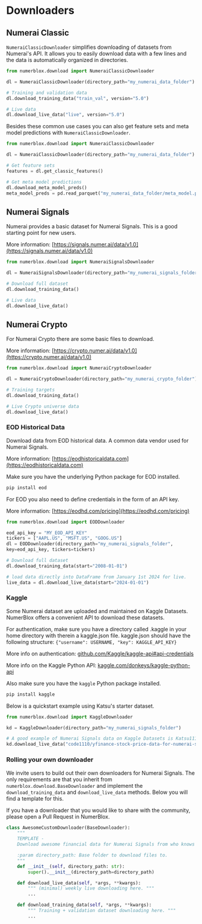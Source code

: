# Downloaders

## Numerai Classic

`NumeraiClassicDownloader` simplifies downloading of datasets from Numerai's API. It allows you to easily download data with a few lines and the data is automatically organized in directories.

```py
from numerblox.download import NumeraiClassicDownloader

dl = NumeraiClassicDownloader(directory_path="my_numerai_data_folder")

# Training and validation data
dl.download_training_data("train_val", version="5.0")

# Live data 
dl.download_live_data("live", version="5.0")
```

Besides these common use cases you can also get feature sets and meta model predictions with `NumeraiClassicDownloader`. 

```py
from numerblox.download import NumeraiClassicDownloader

dl = NumeraiClassicDownloader(directory_path="my_numerai_data_folder")

# Get feature sets
features = dl.get_classic_features()

# Get meta model predictions
dl.download_meta_model_preds()
meta_model_preds = pd.read_parquet("my_numerai_data_folder/meta_model.parquet")
```

## Numerai Signals

Numerai provides a basic dataset for Numerai Signals. This is a good starting point for new users.

More information: [https://signals.numer.ai/data/v1.0](https://signals.numer.ai/data/v1.0)

```py
from numerblox.download import NumeraiSignalsDownloader

dl = NumeraiSignalsDownloader(directory_path="my_numerai_signals_folder")

# Download full dataset
dl.download_training_data()

# Live data
dl.download_live_data()
```

## Numerai Crypto

For Numerai Crypto there are some basic files to download.

More information: [https://crypto.numer.ai/data/v1.0](https://crypto.numer.ai/data/v1.0)

```py
from numerblox.download import NumeraiCryptoDownloader

dl = NumeraiCryptoDownloader(directory_path="my_numerai_crypto_folder")

# Training targets
dl.download_training_data()

# Live Crypto universe data
dl.download_live_data()
```

### EOD Historical Data

Download data from EOD historical data. A common data vendor used for Numerai Signals. 

More information: [https://eodhistoricaldata.com](https://eodhistoricaldata.com)


Make sure you have the underlying Python package for EOD installed.

```bash
pip install eod
```

For EOD you also need to define credentials in the form of an API key.

More information: [https://eodhd.com/pricing](https://eodhd.com/pricing)

```py
from numerblox.download import EODDownloader

eod_api_key = "MY_EOD_API_KEY"
tickers = ["AAPL.US", "MSFT.US", "GOOG.US"]
dl = EODDownloader(directory_path="my_numerai_signals_folder",
key=eod_api_key, tickers=tickers)

# Download full dataset
dl.download_training_data(start="2008-01-01")

# load data directly into DataFrame from January 1st 2024 for live.
live_data = dl.download_live_data(start="2024-01-01")
```

### Kaggle

Some Numerai dataset are uploaded and maintained on Kaggle Datasets. NumerBlox offers a convenient API to download these datasets.

For authentication, make sure you have a directory called .kaggle in your home directory
with therein a kaggle.json file. kaggle.json should have the following structure:
`{"username": USERNAME, "key": KAGGLE_API_KEY}`

More info on authentication: [github.com/Kaggle/kaggle-api#api-credentials](https://github.com/Kaggle/kaggle-api#api-credentials)

More info on the Kaggle Python API: [kaggle.com/donkeys/kaggle-python-api](https://kaggle.com/donkeys/kaggle-python-api)

Also make sure you have the `kaggle` Python package installed.

```bash
pip install kaggle
```

Below is a quickstart example using Katsu's starter dataset.

```py
from numerblox.download import KaggleDownloader

kd = KaggleDownloader(directory_path="my_numerai_signals_folder")

# A good example of Numerai Signals data on Kaggle Datasets is Katsu1110's yfinance price dataset.
kd.download_live_data("code1110/yfinance-stock-price-data-for-numerai-signals")
```

### Rolling your own downloader

We invite users to build out their own downloaders for Numerai Signals. The only requirements are that you inherit from `numerblox.download.BaseDownloader` and implement the `download_training_data` and `download_live_data` methods. Below you will find a template for this.

If you have a downloader that you would like to share with the community, please open a Pull Request in NumerBlox.

```py
class AwesomeCustomDownloader(BaseDownloader):
    """
    TEMPLATE -
    Download awesome financial data for Numerai Signals from who knows where.

    :param directory_path: Base folder to download files to.
    """
    def __init__(self, directory_path: str):
        super().__init__(directory_path=directory_path)

    def download_live_data(self, *args, **kwargs):
        """ (minimal) weekly live downloading here. """
        ...

    def download_training_data(self, *args, **kwargs):
        """ Training + validation dataset downloading here. """
        ...

```







